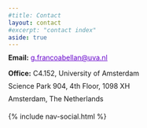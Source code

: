 ```yaml
---
#title: Contact
layout: contact
#excerpt: "contact index"
aside: true
---
```


<p style="line-height:10px;">  <b>Email:</b> <a href="mailto:g.francoabellan@uva.nl" style="color: #6600cc;">g.francoabellan@uva.nl</a>  </p>
<p style="line-height:26px;">  <b>Office:</b> C4.152, University of Amsterdam <br>
Science Park 904, 4th Floor, 1098 XH <br> Amsterdam, The Netherlands </p>
{% include nav-social.html %}
